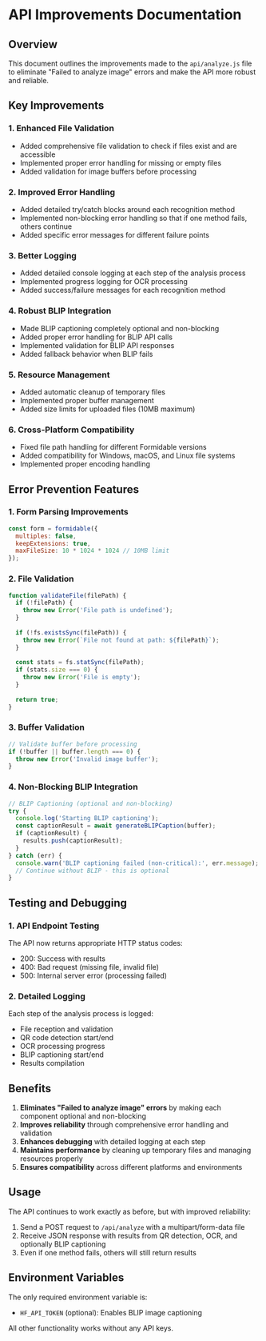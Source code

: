 # API Improvements Documentation

## Overview

This document outlines the improvements made to the `api/analyze.js` file to eliminate "Failed to analyze image" errors and make the API more robust and reliable.

## Key Improvements

### 1. Enhanced File Validation

- Added comprehensive file validation to check if files exist and are accessible
- Implemented proper error handling for missing or empty files
- Added validation for image buffers before processing

### 2. Improved Error Handling

- Added detailed try/catch blocks around each recognition method
- Implemented non-blocking error handling so that if one method fails, others continue
- Added specific error messages for different failure points

### 3. Better Logging

- Added detailed console logging at each step of the analysis process
- Implemented progress logging for OCR processing
- Added success/failure messages for each recognition method

### 4. Robust BLIP Integration

- Made BLIP captioning completely optional and non-blocking
- Added proper error handling for BLIP API calls
- Implemented validation for BLIP API responses
- Added fallback behavior when BLIP fails

### 5. Resource Management

- Added automatic cleanup of temporary files
- Implemented proper buffer management
- Added size limits for uploaded files (10MB maximum)

### 6. Cross-Platform Compatibility

- Fixed file path handling for different Formidable versions
- Added compatibility for Windows, macOS, and Linux file systems
- Implemented proper encoding handling

## Error Prevention Features

### 1. Form Parsing Improvements

```javascript
const form = formidable({ 
  multiples: false,
  keepExtensions: true,
  maxFileSize: 10 * 1024 * 1024 // 10MB limit
});
```

### 2. File Validation

```javascript
function validateFile(filePath) {
  if (!filePath) {
    throw new Error('File path is undefined');
  }
  
  if (!fs.existsSync(filePath)) {
    throw new Error(`File not found at path: ${filePath}`);
  }
  
  const stats = fs.statSync(filePath);
  if (stats.size === 0) {
    throw new Error('File is empty');
  }
  
  return true;
}
```

### 3. Buffer Validation

```javascript
// Validate buffer before processing
if (!buffer || buffer.length === 0) {
  throw new Error('Invalid image buffer');
}
```

### 4. Non-Blocking BLIP Integration

```javascript
// BLIP Captioning (optional and non-blocking)
try {
  console.log('Starting BLIP captioning');
  const captionResult = await generateBLIPCaption(buffer);
  if (captionResult) {
    results.push(captionResult);
  }
} catch (err) {
  console.warn('BLIP captioning failed (non-critical):', err.message);
  // Continue without BLIP - this is optional
}
```

## Testing and Debugging

### 1. API Endpoint Testing

The API now returns appropriate HTTP status codes:
- 200: Success with results
- 400: Bad request (missing file, invalid file)
- 500: Internal server error (processing failed)

### 2. Detailed Logging

Each step of the analysis process is logged:
- File reception and validation
- QR code detection start/end
- OCR processing progress
- BLIP captioning start/end
- Results compilation

## Benefits

1. **Eliminates "Failed to analyze image" errors** by making each component optional and non-blocking
2. **Improves reliability** through comprehensive error handling and validation
3. **Enhances debugging** with detailed logging at each step
4. **Maintains performance** by cleaning up temporary files and managing resources properly
5. **Ensures compatibility** across different platforms and environments

## Usage

The API continues to work exactly as before, but with improved reliability:

1. Send a POST request to `/api/analyze` with a multipart/form-data file
2. Receive JSON response with results from QR detection, OCR, and optionally BLIP captioning
3. Even if one method fails, others will still return results

## Environment Variables

The only required environment variable is:
- `HF_API_TOKEN` (optional): Enables BLIP image captioning

All other functionality works without any API keys.